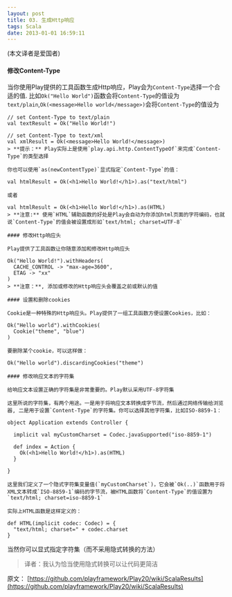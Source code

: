 ```yaml
---
layout: post
title: 03. 生成Http响应
tags: Scala
date: 2013-01-01 16:59:11
---
```


(本文译者是爱国者)

#### 修改Content-Type

当你使用Play提供的工具函数生成Http响应，Play会为`Content-Type`选择一个合适的值. 比如`Ok("Hello World")`函数会将`Content-Type`的值设为`text/plain`,`Ok(<message>Hello world</message>)`会将`Content-Type`的值设为

    // set Content-Type to text/plain
    val textResult = Ok("Hello World!")

    // set Content-Type to text/xml
    val xmlResult = Ok(<message>Hello World!</message>)
    > **提示：** Play实际上是使用`play.api.http.ContentTypeOf`来完成`Content-Type`的类型选择

    你也可以使用`as(newContentType)`显式指定`Content-Type`的值：

    val htmlResult = Ok(<h1>Hello World!</h1>).as("text/html")

    或者

    val htmlResult = Ok(<h1>Hello World!</h1>).as(HTML)
    > **注意:** 使用`HTML`辅助函数的好处是Play会自动为你添加html页面的字符编码，也就说`Content-Type`的值会被设置成形如`text/html; charset=UTF-8`

    #### 修改Http响应头

    Play提供了工具函数让你随意添加和修改Http响应头

    Ok("Hello World!").withHeaders(
      CACHE_CONTROL -> "max-age=3600", 
      ETAG -> "xx"
    )
    > **注意：**, 添加或修改的Http响应头会覆盖之前或默认的值

    #### 设置和删除cookies

    Cookie是一种特殊的Http响应头。Play提供了一组工具函数方便设置Cookies，比如：

    Ok("Hello world").withCookies(
      Cookie("theme", "blue")
    )

    要删除某个cookie，可以这样做：

    Ok("Hello world").discardingCookies("theme")

    #### 修改响应文本的字符集

    给响应文本设置正确的字符集是非常重要的。Play默认采用UTF-8字符集

    这里所说的字符集，有两个用途。一是用于将响应文本转换成字节流，然后通过网络传输给浏览器, 二是用于设置`Content-Type`的字符集。你可以选择其他字符集，比如ISO-8859-1：

    object Application extends Controller {

      implicit val myCustomCharset = Codec.javaSupported("iso-8859-1")

      def index = Action {
        Ok(<h1>Hello World!</h1>).as(HTML)
      }

    }

    这里我们定义了一个隐式字符集变量值(`myCustomCharset`)，它会被`Ok(..)`函数用于将XML文本转成`ISO-8859-1`编码的字节流，被HTML函数将`Content-Type`的值设置为`text/html; charset=iso-8859-1`

    实际上HTML函数是这样定义的：

    def HTML(implicit codec: Codec) = {
      "text/html; charset=" + codec.charset
    }

当然你可以显式指定字符集（而不采用隐式转换的方法）

> 译者：我认为恰当使用隐式转换可以让代码更简洁

原文： [https://github.com/playframework/Play20/wiki/ScalaResults](https://github.com/playframework/Play20/wiki/ScalaResults)
